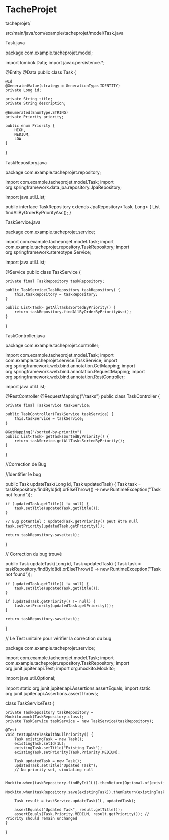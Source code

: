 # TacheProjet

tacheprojet/

src/main/java/com/example/tacheprojet/model/Task.java



Task.java

package com.example.tacheprojet.model;

import lombok.Data;
import javax.persistence.*;

@Entity
@Data
public class Task {

    @Id
    @GeneratedValue(strategy = GenerationType.IDENTITY)
    private Long id;

    private String title;
    private String description;

    @Enumerated(EnumType.STRING)
    private Priority priority;

    public enum Priority {
        HIGH,
        MEDIUM,
        LOW
    }
}

TaskRepository.java

package com.example.tacheprojet.repository;

import com.example.tacheprojet.model.Task;
import org.springframework.data.jpa.repository.JpaRepository;

import java.util.List;

public interface TaskRepository extends JpaRepository<Task, Long> {
    List<Task> findAllByOrderByPriorityAsc();
}


TaskService.java

package com.example.tacheprojet.service;

import com.example.tacheprojet.model.Task;
import com.example.tacheprojet.repository.TaskRepository;
import org.springframework.stereotype.Service;

import java.util.List;

@Service
public class TaskService {

    private final TaskRepository taskRepository;

    public TaskService(TaskRepository taskRepository) {
        this.taskRepository = taskRepository;
    }

    public List<Task> getAllTasksSortedByPriority() {
        return taskRepository.findAllByOrderByPriorityAsc();
    }
}

TaskController.java

package com.example.tacheprojet.controller;

import com.example.tacheprojet.model.Task;
import com.example.tacheprojet.service.TaskService;
import org.springframework.web.bind.annotation.GetMapping;
import org.springframework.web.bind.annotation.RequestMapping;
import org.springframework.web.bind.annotation.RestController;

import java.util.List;

@RestController
@RequestMapping("/tasks")
public class TaskController {

    private final TaskService taskService;

    public TaskController(TaskService taskService) {
        this.taskService = taskService;
    }

    @GetMapping("/sorted-by-priority")
    public List<Task> getTasksSortedByPriority() {
        return taskService.getAllTasksSortedByPriority();
    }
}


//Correction de Bug

//Identifier le bug

public Task updateTask(Long id, Task updatedTask) {
    Task task = taskRepository.findById(id).orElseThrow(() -> new RuntimeException("Task not found"));
    
    if (updatedTask.getTitle() != null) {
        task.setTitle(updatedTask.getTitle());
    }
    
    // Bug potentiel : updatedTask.getPriority() peut être null
    task.setPriority(updatedTask.getPriority());
    
    return taskRepository.save(task);
}

// Correction du bug trouvé

public Task updateTask(Long id, Task updatedTask) {
    Task task = taskRepository.findById(id).orElseThrow(() -> new RuntimeException("Task not found"));

    if (updatedTask.getTitle() != null) {
        task.setTitle(updatedTask.getTitle());
    }

    if (updatedTask.getPriority() != null) {
        task.setPriority(updatedTask.getPriority());
    }
    
    return taskRepository.save(task);
}

// Le Test unitaire pour vérifier la correction du bug

package com.example.tacheprojet.service;

import com.example.tacheprojet.model.Task;
import com.example.tacheprojet.repository.TaskRepository;
import org.junit.jupiter.api.Test;
import org.mockito.Mockito;

import java.util.Optional;

import static org.junit.jupiter.api.Assertions.assertEquals;
import static org.junit.jupiter.api.Assertions.assertThrows;

class TaskServiceTest {

    private TaskRepository taskRepository = Mockito.mock(TaskRepository.class);
    private TaskService taskService = new TaskService(taskRepository);

    @Test
    void testUpdateTaskWithNullPriority() {
        Task existingTask = new Task();
        existingTask.setId(1L);
        existingTask.setTitle("Existing Task");
        existingTask.setPriority(Task.Priority.MEDIUM);

        Task updatedTask = new Task();
        updatedTask.setTitle("Updated Task");
        // No priority set, simulating null

        Mockito.when(taskRepository.findById(1L)).thenReturn(Optional.of(existingTask));
        Mockito.when(taskRepository.save(existingTask)).thenReturn(existingTask);

        Task result = taskService.updateTask(1L, updatedTask);

        assertEquals("Updated Task", result.getTitle());
        assertEquals(Task.Priority.MEDIUM, result.getPriority()); // Priority should remain unchanged
    }
}

